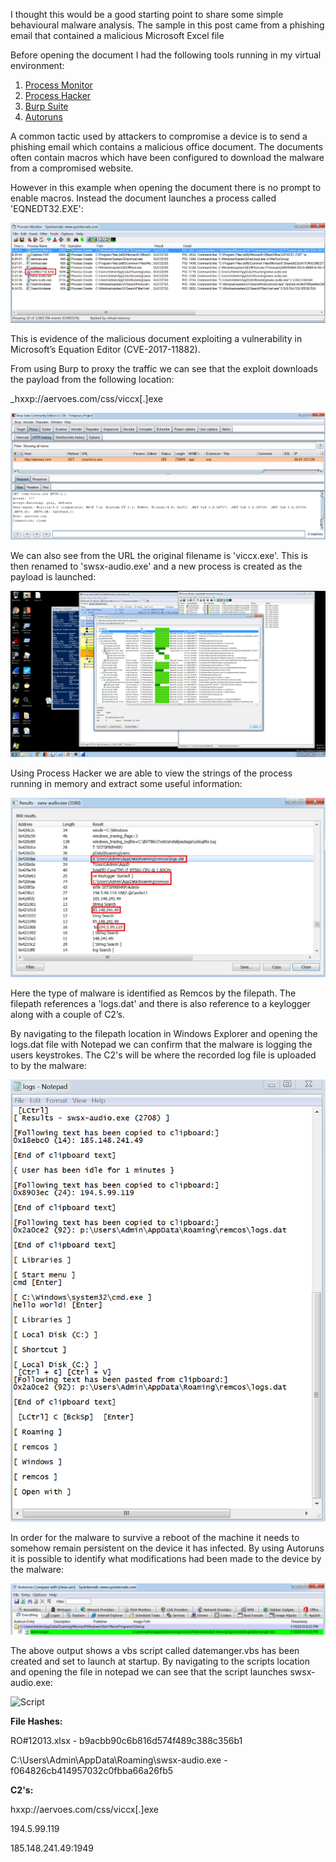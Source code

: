I thought this would be a good starting point to share some simple behavioural malware analysis. The sample in this post came from a phishing email that contained a malicious Microsoft Excel file

Before opening the document I had the following tools running in my virtual environment:

1. [Process Monitor](https://docs.microsoft.com/en-us/sysinternals/downloads/procmon)
2. [Process Hacker](https://processhacker.sourceforge.io/downloads.php)
3. [Burp Suite](https://portswigger.net/burp/communitydownload)
4. [Autoruns](https://docs.microsoft.com/en-us/sysinternals/downloads/autoruns)

A common tactic used by attackers to compromise a device is to send a phishing email which contains a malicious office document. The documents often contain macros which have been configured to download the malware from a compromised website.

However in this example when opening the document there is no prompt to enable macros. Instead the document launches a process called 'EQNEDT32.EXE':

![Procmon](/images/remcos/remcos_ph.png)

This is evidence of the malicious document exploiting a vulnerability in Microsoft’s Equation Editor (CVE-2017-11882).

From using Burp to proxy the traffic we can see that the exploit downloads the payload from the following location:

_hxxp://aervoes.com/css/viccx[.]exe

![Burp](/images/remcos/burp.png)

We can also see from the URL the original filename is 'viccx.exe'. This is then renamed to 'swsx-audio.exe' and a new process is created as the payload is launched:

![Process Tree](/images/remcos/processtree.png)

Using Process Hacker we are able to view the strings of the process running in memory and extract some useful information:

![Strings](/images/remcos/remcos.png)

Here the type of malware is identified as Remcos by the filepath. The filepath references a 'logs.dat' and there is also reference to a keylogger along with a couple of C2’s.

By navigating to the filepath location in Windows Explorer and opening the logs.dat file with Notepad we can confirm that the malware is logging the users keystrokes. The C2's will be where the recorded log file is uploaded to by the malware:

![Keylogger](/images/remcos/log.png)

In order for the malware to survive a reboot of the machine it needs to somehow remain persistent on the device it has infected.
By using Autoruns it is possible to identify what modifications had been made to the device by the malware:
 
![Persistence](/images/remcos/persistence.png)

The above output shows a vbs script called datemanger.vbs has been created and set to launch at startup. By navigating to the scripts location and opening the file in notepad we can see that the script launches swsx-audio.exe:

![Script](/images/remocos/script.png)
  
**File Hashes:**

RO#12013.xlsx - b9acbb90c6b816d574f489c388c356b1

C:\Users\Admin\AppData\Roaming\swsx-audio.exe - f064826cb414957032c0fbba66a26fb5

**C2's:**

hxxp://aervoes.com/css/viccx[.]exe

194.5.99.119

185.148.241.49:1949

